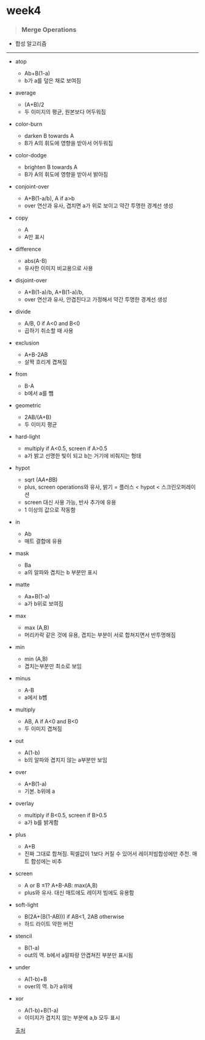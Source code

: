 # week4
> ### Merge Operations
* 합성 알고리즘
--------------------
* atop
    * Ab+B(1-a)
    * b가 a를 덮은 채로 보여짐
* average
    * (A+B)/2
    * 두 이미지의 평균, 원본보다 어두워짐
* color-burn
    * darken B towards A
    * B가 A의 휘도에 영향을 받아서 어두워짐
* color-dodge
    * brighten B towards A
    * B가 A의 휘도에 영향을 받아서 밝아짐
* conjoint-over
    * A+B(1-a/b), A if a>b
    * over 연산과 유사, 겹치면 a가 위로 보이고 약간 투명한 경계선 생성
* copy
    * A
    * A만 표시
* difference
    * abs(A-B)
    * 유사한 이미지 비교용으로 사용
* disjoint-over
    * A+B(1-a)/b, A+B(1-a)/b,
    * over 연산과 유사, 안겹친다고 가정해서 약간 투명한 경계선 생성
* divide
    * A/B, 0 if A<0 and B<0
    * 곱하기 취소할 때 사용
* exclusion
    * A+B-2AB
    * 살짝 흐리게 겹쳐짐
* from
    * B-A
    * b에서 a를 뺌
* geometric
    * 2AB/(A+B)
    * 두 이미지 평균
* hard-light
    * multiply if A<0.5, screen if A>0.5
    * a가 밝고 선명한 빛이 되고 b는 거기에 비춰지는 형태
* hypot
    * sqrt (A*A+B*B)
    * plus,  screen operations와 유사, 밝기 = 플러스 < hypot < 스크린오퍼레이션
    * screen 대신 사용 가능, 반사 추가에 유용
    * 1 이상의 값으로 작동함
* in
    * Ab
    * 매트 결합에 유용
* mask
    * Ba
    * a의 알파와 겹치는 b 부분만 표시
* matte
    * Aa+B(1-a)
    * a가 b위로 보여짐
* max
    * max (A,B)
    * 머리카락 같은 것에 유용, 겹치는 부분이 서로 합쳐지면서 반투명해짐
* min
    * min (A,B)
    * 겹치는부분만 최소로 보임
* minus
    * A-B
    * a에서 b뻄
* multiply
    * AB, A if A<0 and B<0
    * 두 이미지 겹쳐짐
* out
    * A(1-b)
    * b의 알파와 겹치지 않는 a부분만 보임
* over
    * A+B(1-a)
    * 기본. b위에 a
* overlay
    * multiply if B<0.5, screen if B>0.5
    * a가 b를 밝게함
* plus
    * A+B
    * 진짜 그대로 합쳐짐. 픽셀값이 1보다 커질 수 있어서 레이저빔합성에만 추천. 매트 합성에는 비추
* screen
    * A or B ≤1? A+B-AB: max(A,B)
    * plus와 유사. 대신 매트에도 레이저 빔에도 유용함
* soft-light
    * B(2A+(B(1-AB))) if AB<1, 2AB otherwise
    * 하드 라이트 약한 버전
* stencil
    * B(1-a)
    * out의 역. b에서 a알파랑 안겹쳐진 부분만 표시됨
* under
    * A(1-b)+B
    * over의 역. b가 a위에
* xor
    * A(1-b)+B(1-a)
    * 이미지가 겹치지 않는 부분에 a,b 모두 표시
    
    [출처](https://learn.foundry.com/nuke/13.0/content/comp_environment/merging/merge_operations.html)
